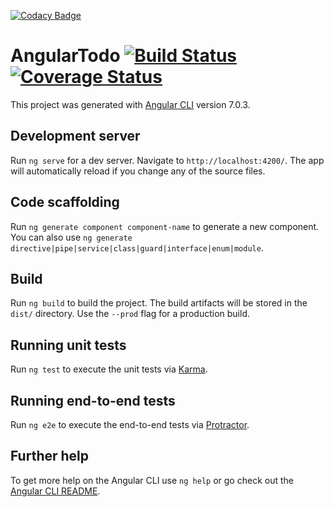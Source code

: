 [![Codacy Badge](https://api.codacy.com/project/badge/Grade/9f3d749754b14e34a385630dc9bc413e)](https://app.codacy.com/app/Avinash1604/Angular-repo?utm_source=github.com&utm_medium=referral&utm_content=Avinash1604/Angular-repo&utm_campaign=Badge_Grade_Dashboard)
# AngularTodo [![Build Status](https://travis-ci.com/Avinash1604/Angular-repo.svg?branch=master)](https://travis-ci.com/Avinash1604/Angular-repo) [![Coverage Status](https://coveralls.io/repos/github/Avinash1604/Angular-repo/badge.svg)](https://coveralls.io/github/Avinash1604/Angular-repo)

This project was generated with [Angular CLI](https://github.com/angular/angular-cli) version 7.0.3.

## Development server

Run `ng serve` for a dev server. Navigate to `http://localhost:4200/`. The app will automatically reload if you change any of the source files.

## Code scaffolding

Run `ng generate component component-name` to generate a new component. You can also use `ng generate directive|pipe|service|class|guard|interface|enum|module`.

## Build

Run `ng build` to build the project. The build artifacts will be stored in the `dist/` directory. Use the `--prod` flag for a production build.

## Running unit tests

Run `ng test` to execute the unit tests via [Karma](https://karma-runner.github.io).

## Running end-to-end tests

Run `ng e2e` to execute the end-to-end tests via [Protractor](http://www.protractortest.org/).

## Further help

To get more help on the Angular CLI use `ng help` or go check out the [Angular CLI README](https://github.com/angular/angular-cli/blob/master/README.md).
